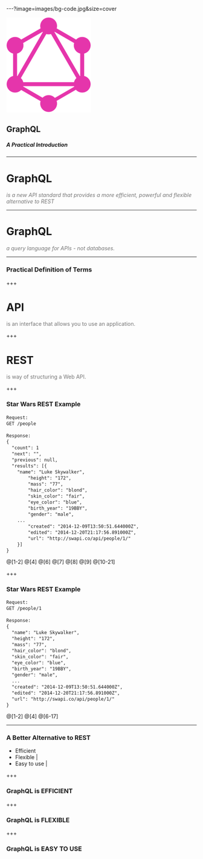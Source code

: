 ---?image=images/bg-code.jpg&size=cover

![Logo](./images/gql-logo-256.png)

## GraphQL
##### A Practical Introduction

---
# GraphQL
<span style="color: #777">*is a new API standard that provides a more efficient, powerful and flexible alternative to REST*</span>

---
# GraphQL
<span style="color: #777">*a query language for APIs - not databases.*</span>

---
### Practical Definition of Terms

+++
# API
<span style="color: #777">is an interface that allows you to use an application.</span>

+++
# REST
<span style="color: #777">is way of structuring a Web API.</span>

+++
### Star Wars REST Example

```
Request:
GET /people

Response:
{
  "count": 1
  "next": "",
  "previous": null,
  "results": [{
    "name": "Luke Skywalker",
		"height": "172",
		"mass": "77",
		"hair_color": "blond",
		"skin_color": "fair",
		"eye_color": "blue",
		"birth_year": "19BBY",
		"gender": "male",
    ...
		"created": "2014-12-09T13:50:51.644000Z",
		"edited": "2014-12-20T21:17:56.891000Z",
		"url": "http://swapi.co/api/people/1/"
	}]
}
```
@[1-2]
@[4]
@[6]
@[7]
@[8]
@[9]
@[10-21]

+++
### Star Wars REST Example

```
Request:
GET /people/1

Response:
{
  "name": "Luke Skywalker",
  "height": "172",
  "mass": "77",
  "hair_color": "blond",
  "skin_color": "fair",
  "eye_color": "blue",
  "birth_year": "19BBY",
  "gender": "male",
  ...
  "created": "2014-12-09T13:50:51.644000Z",
  "edited": "2014-12-20T21:17:56.891000Z",
  "url": "http://swapi.co/api/people/1/"
}
```

@[1-2]
@[4]
@[6-17]

---
### A Better Alternative to REST
- Efficient
- Flexible    |
- Easy to use |

+++
### GraphQL is **EFFICIENT**

+++
### GraphQL is **FLEXIBLE**

+++
### GraphQL is **EASY TO USE**
